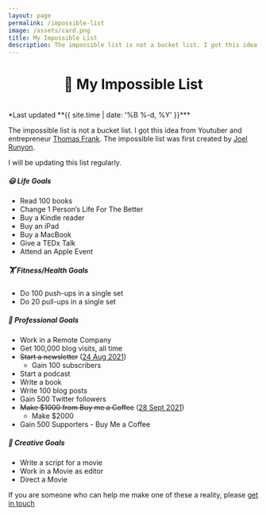 ```yaml
---	
layout: page
permalink: /impossible-list
image: /assets/card.png
title: My Impossible List
description: The impossible list is not a bucket list. I got this idea from Youtuber and entrepreneur Thomas Frank
---
```

<h1 style="text-align:center;" >🎯️ My Impossible List</h1>

<br>
*Last updated **{{ site.time | date: '%B %-d, %Y' }}***


The impossible list is not a bucket list. I got this idea from Youtuber and entrepreneur [Thomas Frank](https://thomasjfrank.com/). The impossible list was first created by [Joel Runyon](https://impossiblehq.com/impossible-list/).

I will be updating this list regularly.

##### 😃 Life Goals

- Read 100 books
- Change 1 Person’s Life For The Better
- Buy a Kindle reader
- Buy an iPad
- Buy a MacBook
- Give a TEDx Talk
- Attend an Apple Event

##### 🏋️ Fitness/Health Goals

- Do 100 push-ups in a single set
- Do 20 pull-ups in a single set

##### 💼 Professional Goals

- Work in a Remote Company
- Get 100,000 blog visits, all time
- ~~Start a newsletter~~ ([24 Aug 2021](/microblog/launched-my-newsletter))
    - Gain 100 subscribers
- Start a podcast
- Write a book
- Write 100 blog posts
- Gain 500 Twitter followers
- ~~Make $1000 from Buy me a Coffee~~ ([28 Sept 2021](/microblog/made-my-first-1000-on-the-internet))
    - Make $2000
- Gain 500 Supporters - Buy Me a Coffee

##### 🎨 Creative Goals

- Write a script for a movie
- Work in a Movie as editor
- Direct a Movie

If you are someone who can help me make one of these a reality, please [get in touch](mailto:hi@vyshnav.xyz)
